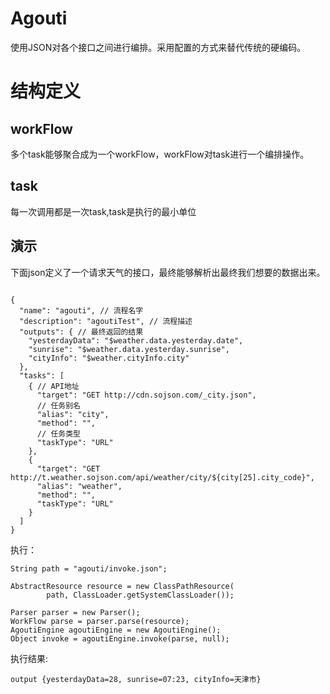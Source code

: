 # Agouti

使用JSON对各个接口之间进行编排。采用配置的方式来替代传统的硬编码。

# 结构定义

## workFlow 
多个task能够聚合成为一个workFlow，workFlow对task进行一个编排操作。


## task
每一次调用都是一次task,task是执行的最小单位

## 演示
下面json定义了一个请求天气的接口，最终能够解析出最终我们想要的数据出来。

~~~

{
  "name": "agouti", // 流程名字
  "description": "agoutiTest", // 流程描述
  "outputs": { // 最终返回的结果
    "yesterdayData": "$weather.data.yesterday.date",
    "sunrise": "$weather.data.yesterday.sunrise",
    "cityInfo": "$weather.cityInfo.city"
  },
  "tasks": [
    { // API地址
      "target": "GET http://cdn.sojson.com/_city.json",
      // 任务别名
      "alias": "city",
      "method": "",
      // 任务类型
      "taskType": "URL"
    },
    {
      "target": "GET http://t.weather.sojson.com/api/weather/city/${city[25].city_code}",
      "alias": "weather",
      "method": "",
      "taskType": "URL"
    }
  ]
}

~~~

执行：

~~~
String path = "agouti/invoke.json";

AbstractResource resource = new ClassPathResource(
        path, ClassLoader.getSystemClassLoader());

Parser parser = new Parser();
WorkFlow parse = parser.parse(resource);
AgoutiEngine agoutiEngine = new AgoutiEngine();
Object invoke = agoutiEngine.invoke(parse, null);

~~~

执行结果:

~~~
output {yesterdayData=28, sunrise=07:23, cityInfo=天津市} 
~~~
